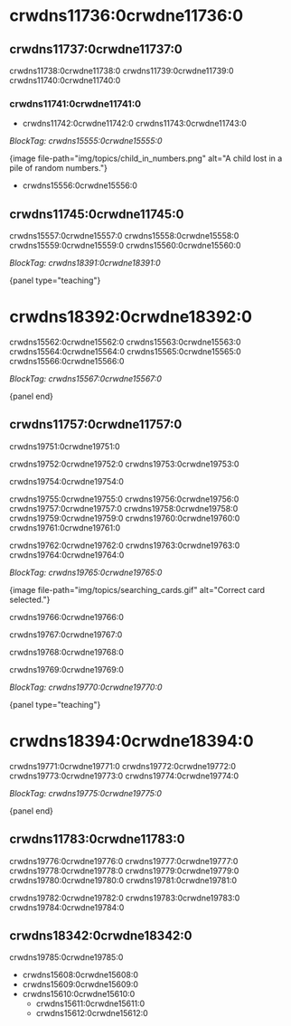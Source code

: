 # crwdns11736:0crwdne11736:0

## crwdns11737:0crwdne11737:0

crwdns11738:0crwdne11738:0 crwdns11739:0crwdne11739:0 crwdns11740:0crwdne11740:0

### crwdns11741:0crwdne11741:0

- crwdns11742:0crwdne11742:0 crwdns11743:0crwdne11743:0

*BlockTag: crwdns15555:0crwdne15555:0*

{image file-path="img/topics/child_in_numbers.png" alt="A child lost in a pile of random numbers."}

- crwdns15556:0crwdne15556:0

## crwdns11745:0crwdne11745:0

crwdns15557:0crwdne15557:0 crwdns15558:0crwdne15558:0 crwdns15559:0crwdne15559:0 crwdns15560:0crwdne15560:0

*BlockTag: crwdns18391:0crwdne18391:0*

{panel type="teaching"}

# crwdns18392:0crwdne18392:0

crwdns15562:0crwdne15562:0 crwdns15563:0crwdne15563:0 crwdns15564:0crwdne15564:0 crwdns15565:0crwdne15565:0 crwdns15566:0crwdne15566:0

*BlockTag: crwdns15567:0crwdne15567:0*

{panel end}

## crwdns11757:0crwdne11757:0

crwdns19751:0crwdne19751:0

crwdns19752:0crwdne19752:0 crwdns19753:0crwdne19753:0

crwdns19754:0crwdne19754:0

crwdns19755:0crwdne19755:0 crwdns19756:0crwdne19756:0 crwdns19757:0crwdne19757:0 crwdns19758:0crwdne19758:0 crwdns19759:0crwdne19759:0 crwdns19760:0crwdne19760:0 crwdns19761:0crwdne19761:0

crwdns19762:0crwdne19762:0 crwdns19763:0crwdne19763:0 crwdns19764:0crwdne19764:0

*BlockTag: crwdns19765:0crwdne19765:0*

{image file-path="img/topics/searching_cards.gif" alt="Correct card selected."}

crwdns19766:0crwdne19766:0

crwdns19767:0crwdne19767:0

crwdns19768:0crwdne19768:0

crwdns19769:0crwdne19769:0

*BlockTag: crwdns19770:0crwdne19770:0*

{panel type="teaching"}

# crwdns18394:0crwdne18394:0

crwdns19771:0crwdne19771:0 crwdns19772:0crwdne19772:0 crwdns19773:0crwdne19773:0 crwdns19774:0crwdne19774:0

*BlockTag: crwdns19775:0crwdne19775:0*

{panel end}

## crwdns11783:0crwdne11783:0

crwdns19776:0crwdne19776:0 crwdns19777:0crwdne19777:0 crwdns19778:0crwdne19778:0 crwdns19779:0crwdne19779:0 crwdns19780:0crwdne19780:0 crwdns19781:0crwdne19781:0

crwdns19782:0crwdne19782:0 crwdns19783:0crwdne19783:0 crwdns19784:0crwdne19784:0

## crwdns18342:0crwdne18342:0

crwdns19785:0crwdne19785:0

- crwdns15608:0crwdne15608:0
- crwdns15609:0crwdne15609:0 
- crwdns15610:0crwdne15610:0 
    - crwdns15611:0crwdne15611:0
    - crwdns15612:0crwdne15612:0
